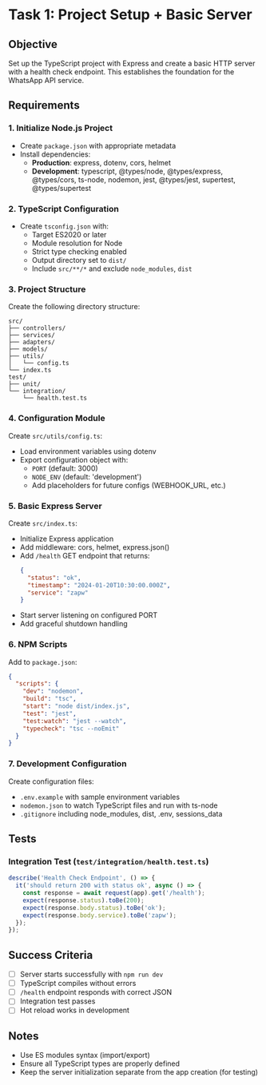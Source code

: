 # Task 1: Project Setup + Basic Server

## Objective
Set up the TypeScript project with Express and create a basic HTTP server with a health check endpoint. This establishes the foundation for the WhatsApp API service.

## Requirements

### 1. Initialize Node.js Project
- Create `package.json` with appropriate metadata
- Install dependencies:
  - **Production**: express, dotenv, cors, helmet
  - **Development**: typescript, @types/node, @types/express, @types/cors, ts-node, nodemon, jest, @types/jest, supertest, @types/supertest

### 2. TypeScript Configuration
- Create `tsconfig.json` with:
  - Target ES2020 or later
  - Module resolution for Node
  - Strict type checking enabled
  - Output directory set to `dist/`
  - Include `src/**/*` and exclude `node_modules`, `dist`

### 3. Project Structure
Create the following directory structure:
```
src/
├── controllers/
├── services/
├── adapters/
├── models/
├── utils/
│   └── config.ts
└── index.ts
test/
├── unit/
└── integration/
    └── health.test.ts
```

### 4. Configuration Module
Create `src/utils/config.ts`:
- Load environment variables using dotenv
- Export configuration object with:
  - `PORT` (default: 3000)
  - `NODE_ENV` (default: 'development')
  - Add placeholders for future configs (WEBHOOK_URL, etc.)

### 5. Basic Express Server
Create `src/index.ts`:
- Initialize Express application
- Add middleware: cors, helmet, express.json()
- Add `/health` GET endpoint that returns:
  ```json
  {
    "status": "ok",
    "timestamp": "2024-01-20T10:30:00.000Z",
    "service": "zapw"
  }
  ```
- Start server listening on configured PORT
- Add graceful shutdown handling

### 6. NPM Scripts
Add to `package.json`:
```json
{
  "scripts": {
    "dev": "nodemon",
    "build": "tsc",
    "start": "node dist/index.js",
    "test": "jest",
    "test:watch": "jest --watch",
    "typecheck": "tsc --noEmit"
  }
}
```

### 7. Development Configuration
Create configuration files:
- `.env.example` with sample environment variables
- `nodemon.json` to watch TypeScript files and run with ts-node
- `.gitignore` including node_modules, dist, .env, sessions_data

## Tests

### Integration Test (`test/integration/health.test.ts`)
```typescript
describe('Health Check Endpoint', () => {
  it('should return 200 with status ok', async () => {
    const response = await request(app).get('/health');
    expect(response.status).toBe(200);
    expect(response.body.status).toBe('ok');
    expect(response.body.service).toBe('zapw');
  });
});
```

## Success Criteria
- [ ] Server starts successfully with `npm run dev`
- [ ] TypeScript compiles without errors
- [ ] `/health` endpoint responds with correct JSON
- [ ] Integration test passes
- [ ] Hot reload works in development

## Notes
- Use ES modules syntax (import/export)
- Ensure all TypeScript types are properly defined
- Keep the server initialization separate from the app creation (for testing)